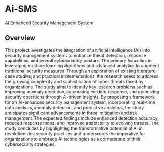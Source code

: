 # Ai-SMS
AI Enhanced Security Management System

## Overview
This project investigates the integration of artificial intelligence (AI) 
into security management systems to enhance threat detection, response capabilities, 
and overall cybersecurity posture. The primary focus lies in leveraging machine 
learning algorithms and advanced analytics to augment traditional security measures.
Through an exploration of existing literature, case studies, and practical implementations, 
the research seeks to address the growing complexity and sophistication of cyber threats faced 
by organizations. The study aims to identify key research problems such as improving 
anomaly detection, automating incident response, and optimizing security operations through 
AI-driven insights. By proposing a framework for an AI-enhanced security management system, 
incorporating real-time data analysis, anomaly detection, and predictive analytics, 
the study anticipates significant advancements in threat mitigation and risk management. 
The expected findings include enhanced detection accuracy, reduced response times, 
and improved adaptability to evolving threats. The study concludes by highlighting the 
transformative potential of AI in revolutionizing security practices and underscores the 
imperative for organizations to embrace AI technologies as a cornerstone of their 
cybersecurity strategies.